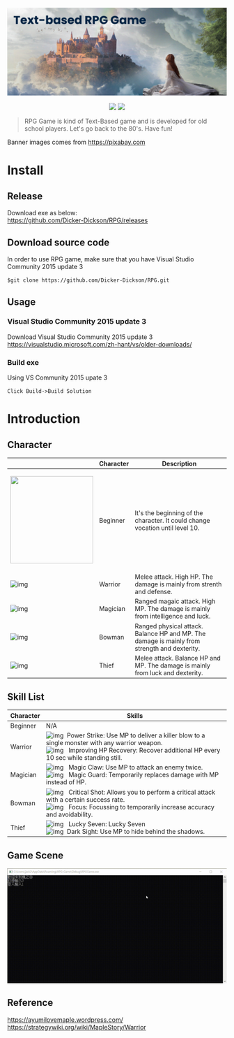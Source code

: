 <p align=center>
<img target = "banner" src="https://raw.githubusercontent.com/Dicker-Dickson/RPG/main/img/banner.png">
</p>

<p align=center>
<a target="badge" href="https://github.com/Dicker-Dickson/RPG" title="visual studio version"><img src="https://img.shields.io/badge/visual%20studio-2015-green"></a>
<a target="badge" href="https://github.com/Dicker-Dickson/RPG" title="visual studio version" title="os:windows"><img src="https://img.shields.io/badge/Windows-0078D6?style=for-the-badge&logo=windows&logoColor=white" width=85/></a>  
</p>

>RPG Game is kind of Text-Based game and is developed for old school players. Let's go back to the 80's. Have fun!

Banner images comes from https://pixabay.com

# Install
## Release 
Download exe as below: <br>
https://github.com/Dicker-Dickson/RPG/releases


## Download source code
In order to use RPG game, make sure that you have Visual Studio Community 2015 update 3

```
$git clone https://github.com/Dicker-Dickson/RPG.git
```
## Usage
### Visual Studio Community 2015 update 3
Download Visual Studio Community 2015 update 3 <br>
https://visualstudio.microsoft.com/zh-hant/vs/older-downloads/


### Build exe
Using VS Community 2015 upate 3
```
Click Build->Build Solution
```

# Introduction
## Character

|      |Character | Description|
|------|--------- | -----------|
|<p> <img src="http://nxcache.nexon.net/maplestory/guide/ver2_img/character11_12.gif" width=190 height = 200/> </p>|Beginner  | It's the beginning of the character. It could change vocation until level 10. |N/A|
|![img](https://cdn.wikimg.net/en/strategywiki/images/b/b4/MS_Warrior_art.png)| Warrior  | Melee attack. High HP. The damage is mainly from strenth and defense.|
|![img](https://cdn.wikimg.net/en/strategywiki/images/9/9f/MS_Magician_art.png)|Magician|Ranged magaic attack. High MP. The damage is mainly from intelligence and luck.|
|![img](https://cdn.wikimg.net/en/strategywiki/images/5/54/MS_Bowman_art.png)|Bowman|Ranged physical attack. Balance HP and MP. The damage is mainly from strength and dexterity.|
|![img](https://cdn.wikimg.net/en/strategywiki/images/2/24/MS_Thief_art.png)|Thief|Melee attack. Balance HP and MP. The damage is mainly from luck and dexterity.|

## Skill List
|Character |Skills   |
|--------- |---------|
|Beginner  |N/A|
|Warrior   |![img](https://ayumilovemaple.files.wordpress.com/2008/11/power-strike.gif)&nbsp; Power Strike: Use MP to deliver a killer blow to a single monster with any warrior weapon.<br>![img](https://ayumilovemaple.files.wordpress.com/2008/11/improving-hp-recovery.gif) &nbsp; Improving HP Recovery: Recover additional HP every 10 sec while standing still.|
|Magician|![img](https://ayumilovemaple.files.wordpress.com/2008/11/magic-claw.gif) &nbsp; Magic Claw: Use MP to attack an enemy twice.<br>![img](https://ayumilovemaple.files.wordpress.com/2008/11/magic-guard.gif) &nbsp; Magic Guard: Temporarily replaces damage with MP instead of HP.|
|Bowman|![img](https://ayumilovemaple.files.wordpress.com/2008/11/critical-throw.gif) &nbsp; Critical Shot: Allows you to perform a critical attack with a certain success rate.<br>![img](https://ayumilovemaple.files.wordpress.com/2008/11/focus.gif) &nbsp; Focus: Focussing to temporarily increase accuracy and avoidability.|
|Thief|![img]( https://ayumilovemaple.files.wordpress.com/2008/11/lucky-seven.gif) &nbsp; Lucky Seven: Lucky Seven<br> ![img](https://ayumilovemaple.files.wordpress.com/2008/11/dark-sight.gif?w=32&zoom=2) &nbsp;Dark Sight: Use MP to hide behind the shadows.|

## Game Scene
![img](https://raw.githubusercontent.com/Dicker-Dickson/RPG/main/img/game_scene.gif)



## Reference
https://ayumilovemaple.wordpress.com/
<br>
https://strategywiki.org/wiki/MapleStory/Warrior
